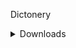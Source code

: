 Dictonery
<details>
<summary>Downloads</summary>
<p>For Windows:</p>
    git clone https://github.com/mgmehra2005/Dictonery.git
    cd Dictonery
  
</details>
